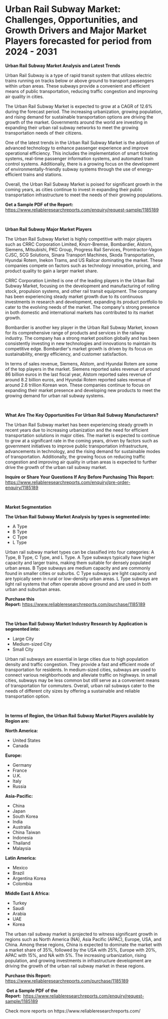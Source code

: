 <p><h1>Urban Rail Subway Market: Challenges, Opportunities, and Growth Drivers and Major Market Players forecasted for period from 2024 - 2031</h1></p><p><strong>Urban Rail Subway Market Analysis and Latest Trends</strong></p>
<p><p>Urban Rail Subway is a type of rapid transit system that utilizes electric trains running on tracks below or above ground to transport passengers within urban areas. These subways provide a convenient and efficient means of public transportation, reducing traffic congestion and improving air quality in cities.</p><p>The Urban Rail Subway Market is expected to grow at a CAGR of 12.6% during the forecast period. The increasing urbanization, growing population, and rising demand for sustainable transportation options are driving the growth of the market. Governments around the world are investing in expanding their urban rail subway networks to meet the growing transportation needs of their citizens.</p><p>One of the latest trends in the Urban Rail Subway Market is the adoption of advanced technology to enhance passenger experience and improve operational efficiency. This includes the implementation of smart ticketing systems, real-time passenger information systems, and automated train control systems. Additionally, there is a growing focus on the development of environmentally-friendly subway systems through the use of energy-efficient trains and stations.</p><p>Overall, the Urban Rail Subway Market is poised for significant growth in the coming years, as cities continue to invest in expanding their public transportation infrastructure to meet the needs of their growing populations.</p></p>
<p><strong>Get a Sample PDF of the Report:&nbsp;</strong> <a href="https://www.reliableresearchreports.com/enquiry/request-sample/1185189">https://www.reliableresearchreports.com/enquiry/request-sample/1185189</a></p>
<p>&nbsp;</p>
<p><strong>Urban Rail Subway Major Market Players</strong></p>
<p><p>The Urban Rail Subway Market is highly competitive with major players such as CRRC Corporation Limited, Knorr-Bremse, Bombardier, Alstom, Siemens, Mitsubishi, PKC Group, Progress Rail Services, Promtractor-Vagon CJSC, SCG Solutions, Sinara Transport Machines, Skoda Transportation, Hyundai Rotem, Inekon Trams, and US Railcar dominating the market. These companies compete on factors such as technology innovation, pricing, and product quality to gain a larger market share.</p><p>CRRC Corporation Limited is one of the leading players in the Urban Rail Subway Market, focusing on the development and manufacturing of rolling stock, propulsion systems, and other rail transit equipment. The company has been experiencing steady market growth due to its continuous investments in research and development, expanding its product portfolio to cater to the evolving needs of the market. The company's strong presence in both domestic and international markets has contributed to its market growth.</p><p>Bombardier is another key player in the Urban Rail Subway Market, known for its comprehensive range of products and services in the railway industry. The company has a strong market position globally and has been consistently investing in new technologies and innovations to maintain its competitive edge. Bombardier's market growth is driven by its focus on sustainability, energy efficiency, and customer satisfaction.</p><p>In terms of sales revenue, Siemens, Alstom, and Hyundai Rotem are some of the top players in the market. Siemens reported sales revenue of around 86 billion euros in the last fiscal year, Alstom reported sales revenue of around 8.2 billion euros, and Hyundai Rotem reported sales revenue of around 2.6 trillion Korean won. These companies continue to focus on expanding their market presence and developing new products to meet the growing demand for urban rail subway systems.</p></p>
<p>&nbsp;</p>
<p><strong>What Are The Key Opportunities For Urban Rail Subway Manufacturers?</strong></p>
<p><p>The Urban Rail Subway market has been experiencing steady growth in recent years due to increasing urbanization and the need for efficient transportation solutions in major cities. The market is expected to continue to grow at a significant rate in the coming years, driven by factors such as government initiatives to improve public transportation infrastructure, advancements in technology, and the rising demand for sustainable modes of transportation. Additionally, the growing focus on reducing traffic congestion and improving air quality in urban areas is expected to further drive the growth of the urban rail subway market.</p></p>
<p><strong>Inquire or Share Your Questions If Any Before Purchasing This Report:</strong> <a href="https://www.reliableresearchreports.com/enquiry/pre-order-enquiry/1185189">https://www.reliableresearchreports.com/enquiry/pre-order-enquiry/1185189</a></p>
<p>&nbsp;</p>
<p><strong>Market Segmentation</strong></p>
<p><strong>The Urban Rail Subway Market Analysis by types is segmented into:</strong></p>
<p><ul><li>A Type</li><li>B Type</li><li>C Type</li><li>L Type</li></ul></p>
<p><p>Urban rail subway market types can be classified into four categories: A Type, B Type, C Type, and L Type. A Type subways typically have higher capacity and larger trains, making them suitable for densely populated urban areas. B Type subways are medium capacity and are commonly found in smaller cities or suburbs. C Type subways are light capacity and are typically seen in rural or low-density urban areas. L Type subways are light rail systems that often operate above ground and are used in both urban and suburban areas.</p></p>
<p><strong>Purchase this Report:&nbsp;</strong><a href="https://www.reliableresearchreports.com/purchase/1185189">https://www.reliableresearchreports.com/purchase/1185189</a></p>
<p>&nbsp;</p>
<p><strong>The Urban Rail Subway Market Industry Research by Application is segmented into:</strong></p>
<p><ul><li>Large City</li><li>Medium-sized City</li><li>Small City</li></ul></p>
<p><p>Urban rail subways are essential in large cities due to high population density and traffic congestion. They provide a fast and efficient mode of transportation for residents. In medium-sized cities, subways are used to connect various neighborhoods and alleviate traffic on highways. In small cities, subways may be less common but still serve as a convenient means of transportation for commuters. Overall, urban rail subways cater to the needs of different city sizes by offering a sustainable and reliable transportation option.</p></p>
<p>&nbsp;</p>
<p><strong>In terms of Region, the Urban Rail Subway Market Players available by Region are:</strong></p>
<p>
    <p> <strong> North America: </strong>
        <ul>
            <li>United States</li>
            <li>Canada</li>
        </ul>
        </p> 
    <p> <strong> Europe: </strong>
        <ul>
            <li>Germany</li>
            <li>France</li>
            <li>U.K.</li>
            <li>Italy</li>
            <li>Russia</li>
        </ul>
        </p> 
    <p> <strong> Asia-Pacific: </strong>
        <ul>
            <li>China</li>
            <li>Japan</li>
            <li>South Korea</li>
            <li>India</li>
            <li>Australia</li>
            <li>China Taiwan</li>
            <li>Indonesia</li>
            <li>Thailand</li>
            <li>Malaysia</li>
        </ul>
        </p> 
    <p> <strong> Latin America: </strong>
        <ul>
            <li>Mexico</li>
            <li>Brazil</li>
            <li>Argentina Korea</li>
            <li>Colombia</li>
        </ul>
        </p> 
    <p> <strong> Middle East & Africa: </strong>
        <ul>
            <li>Turkey</li>
            <li>Saudi</li>
            <li>Arabia</li>
            <li>UAE</li>
            <li>Korea</li>
        </ul>
    </p>
    </p>
<p><p>The urban rail subway market is projected to witness significant growth in regions such as North America (NA), Asia Pacific (APAC), Europe, USA, and China. Among these regions, China is expected to dominate the market with a market share of 35%, followed by the USA with 25%, Europe with 20%, APAC with 15%, and NA with 5%. The increasing urbanization, rising population, and growing investments in infrastructure development are driving the growth of the urban rail subway market in these regions.</p></p>
<p><strong>Purchase this Report: </strong><a href="https://www.reliableresearchreports.com/purchase/1185189">https://www.reliableresearchreports.com/purchase/1185189</a></p>
<p>&nbsp;<strong>Get a Sample PDF of the Report:&nbsp;&nbsp;</strong><a href="https://www.reliableresearchreports.com/enquiry/request-sample/1185189">https://www.reliableresearchreports.com/enquiry/request-sample/1185189</a></p>
<p><strong></strong></p>
<p>Check more reports on https://www.reliableresearchreports.com/</p>